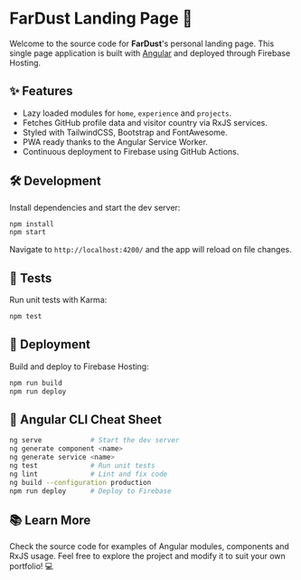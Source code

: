# FarDust Landing Page 🚀

Welcome to the source code for **FarDust**'s personal landing page. This single page application is built with [Angular](https://angular.io/) and deployed through Firebase Hosting.

## ✨ Features

- Lazy loaded modules for `home`, `experience` and `projects`.
- Fetches GitHub profile data and visitor country via RxJS services.
- Styled with TailwindCSS, Bootstrap and FontAwesome.
- PWA ready thanks to the Angular Service Worker.
- Continuous deployment to Firebase using GitHub Actions.

## 🛠️ Development

Install dependencies and start the dev server:

```bash
npm install
npm start
```

Navigate to `http://localhost:4200/` and the app will reload on file changes.

## 🧪 Tests

Run unit tests with Karma:

```bash
npm test
```

## 🚀 Deployment

Build and deploy to Firebase Hosting:

```bash
npm run build
npm run deploy
```

## 🔧 Angular CLI Cheat Sheet

```bash
ng serve            # Start the dev server
ng generate component <name>
ng generate service <name>
ng test             # Run unit tests
ng lint             # Lint and fix code
ng build --configuration production
npm run deploy      # Deploy to Firebase
```

## 📚 Learn More

Check the source code for examples of Angular modules, components and RxJS usage. Feel free to explore the project and modify it to suit your own portfolio! 💻

